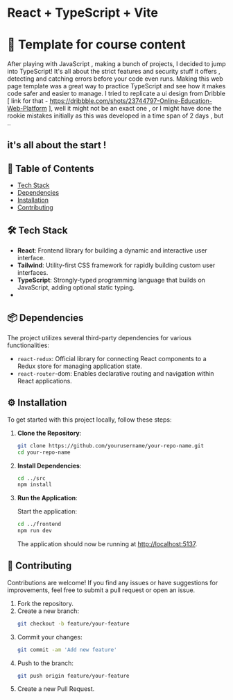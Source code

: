 # React + TypeScript + Vite

# 📄 Template for course content  


After playing with JavaScript , making a bunch of projects, I decided to jump into TypeScript! It's all about the strict features and security stuff it offers , detecting and catching errors before your code even runs. Making this web page template was a great way to practice TypeScript and see how it makes code safer and easier to manage. 
I tried to replicate a ui design from Dribble [ link for that - https://dribbble.com/shots/23744797-Online-Education-Web-Platform ], well it might not be an exact one , or I might have done the rookie mistakes initially as this was developed in a time span of 2 days , but .. 
## it's all about the start !

## 📖 Table of Contents

- [Tech Stack](#tech-stack)
- [Dependencies](#dependencies)
- [Installation](#installation)
- [Contributing](#contributing)


## 🛠️ Tech Stack

- **React**: Frontend library for building a dynamic and interactive user interface.
- **Tailwind**: Utility-first CSS framework for rapidly building custom user interfaces.
- **TypeScript**: Strongly-typed programming language that builds on JavaScript, adding optional static typing.
- 
## 📦 Dependencies

The project utilizes several third-party dependencies for various functionalities:

- `react-redux`: Official library for connecting React components to a Redux store for managing application state.
- `react-router`-dom: Enables declarative routing and navigation within React applications.


## ⚙️ Installation

To get started with this project locally, follow these steps:

1. **Clone the Repository**:
   ```bash
   git clone https://github.com/yourusername/your-repo-name.git
   cd your-repo-name

2. **Install Dependencies**:

   ```bash
   cd ../src
   npm install
   ```

3. **Run the Application**:


   Start the application:
   ```bash
   cd ../frontend
   npm run dev
   ```

   The application should now be running at [http://localhost:5137](http://localhost:5137).


## 🤝 Contributing

Contributions are welcome! If you find any issues or have suggestions for improvements, feel free to submit a pull request or open an issue.

1. Fork the repository.
2. Create a new branch:
   ```bash
   git checkout -b feature/your-feature
   ```
3. Commit your changes:
   ```bash
   git commit -am 'Add new feature'
   ```
4. Push to the branch:
   ```bash
   git push origin feature/your-feature
   ```
5. Create a new Pull Request.
